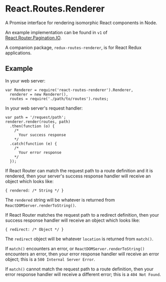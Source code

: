 # React.Routes.Renderer

A Promise interface for rendering isomorphic React components in Node.

An example implementation can be found in `v1` of [React.Router.Pagination.IO](http://github.com/sequencemedia/React.Router.Pagination.IO.git).

A companion package, `redux-routes-renderer`, is for React Redux applications.

## Example

In your web server:
```
var Renderer = require('react-routes-renderer').Renderer,
  renderer = new Renderer(),
  routes = require('./path/to/routes').routes;
```

In your web server's request handler:

```
var path = '/request/path';
renderer.render(routes, path)
  .then(function (o) {
    /*
      Your success response
    */
  .catch(function (e) {
    /*
      Your error response
    */
  });
```

If React Router can match the request path to a route definition and it is rendered, then your server's success response handler will receive an object which looks like:

```
{ rendered: /* String */ }
```

The `rendered` string will be whatever is returned from `ReactDOMServer.renderToString()`.

If React Router matches the request path to a redirect definition, then your success response handler will receive an object which looks like:

```
{ redirect: /* Object */ }
```

The `redirect` object will be whatever `location` is returned from `match()`.

If `match()` encounters an error, or `ReactDOMServer.renderToString()` encounters an error, then your error response handler will receive an error object; this is a `500 Internal Server Error`.

If `match()` cannot match the request path to a route definition, then your error response handler will receive a different error; this is a `404 Not Found`.
